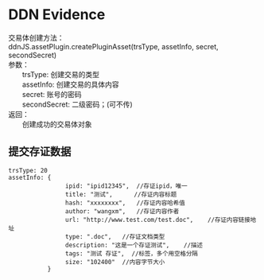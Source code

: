DDN Evidence
===

交易体创建方法：<br/>
ddnJS.assetPlugin.createPluginAsset(trsType, assetInfo, secret, secondSecret)<br/>
参数：<br/>
&emsp;&emsp;trsType: 创建交易的类型<br/>
&emsp;&emsp;assetInfo: 创建交易的具体内容<br/>
&emsp;&emsp;secret: 账号的密码<br/>
&emsp;&emsp;secondSecret: 二级密码；(可不传)<br/>
返回：<br/>
&emsp;&emsp;创建成功的交易体对象<br/>

## 提交存证数据
```
trsType: 20
assetInfo: {  
                ipid: "ipid12345",  //存证ipid，唯一
                title: "测试",      //存证内容标题
                hash: "xxxxxxxx",   //存证内容哈希值
                author: "wangxm",   //存证内容作者
                url: "http://www.test.com/test.doc",    //存证内容链接地址
                type: ".doc",   //存证文档类型
                description: "这是一个存证测试",    //描述
                tags: "测试 存证",  //标签，多个用空格分隔
                size: "102400"  //内容字节大小
           }  
```
